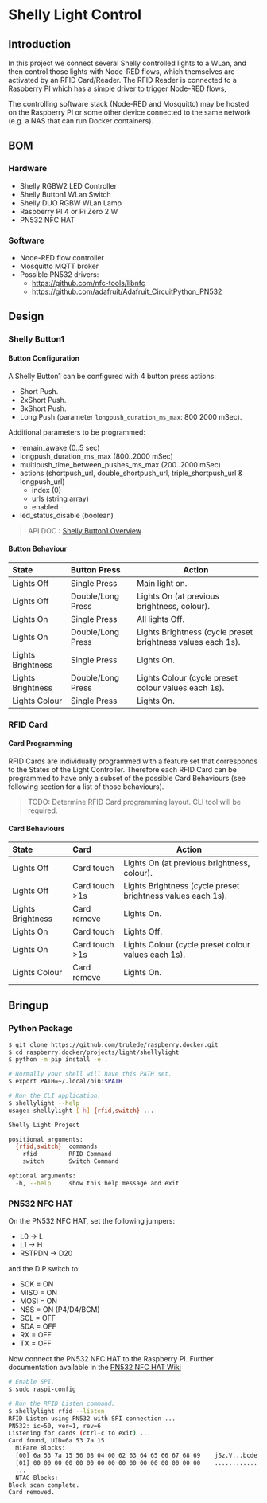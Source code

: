 # Shelly Light Control

## Introduction

In this project we connect several Shelly controlled lights to a WLan, and then control those lights with Node-RED flows, which themselves are activated by an RFID Card/Reader. The RFID Reader is connected to a Raspberry PI which has a simple driver to trigger Node-RED flows,

The controlling software stack (Node-RED and Mosquitto) may be hosted on the Raspberry PI or some other device connected to the same network (e.g. a NAS that can run Docker containers).



## BOM

### Hardware

* Shelly RGBW2 LED Controller
* Shelly Button1 WLan Switch
* Shelly DUO RGBW WLan Lamp
* Raspberry PI 4 or Pi Zero 2 W
* PN532 NFC HAT


### Software

* Node-RED flow controller
* Mosquitto MQTT broker
* Possible PN532 drivers:
  * https://github.com/nfc-tools/libnfc
  * https://github.com/adafruit/Adafruit_CircuitPython_PN532



## Design

### Shelly Button1

#### Button Configuration

A Shelly Button1 can be configured with 4 button press actions:

* Short Push.
* 2xShort Push.
* 3xShort Push.
* Long Push (parameter `longpush_duration_ms_max`: 800 2000 mSec).


Additional parameters to be programmed:

* remain_awake (0..5 sec)
* longpush_duration_ms_max (800..2000 mSec)
* multipush_time_between_pushes_ms_max (200..2000 mSec)
* actions (shortpush_url, double_shortpush_url, triple_shortpush_url & longpush_url)
  * index (0)
  * urls (string array)
  * enabled
* led_status_disable (boolean)


> API DOC : [Shelly Button1 Overview](https://shelly-api-docs.shelly.cloud/gen1/#shelly-button1-overview)

#### Button Behaviour

| State   | Button Press  | Action  |
|:--|:--|---|
| Lights Off | Single Press  | Main light on. |
| Lights Off | Double/Long Press  | Lights On (at previous brightness, colour). |
| Lights On | Single Press | All lights Off. |
| Lights On | Double/Long Press | Lights Brightness (cycle preset brightness values each 1s). |
| Lights Brightness  | Single Press | Lights On. |
| Lights Brightness | Double/Long Press | Lights Colour (cycle preset colour values each 1s). |
| Lights Colour | Single Press | Lights On. |


### RFID Card

#### Card Programming

RFID Cards are individually programmed with a feature set that corresponds to the States of the Light Controller. Therefore each RFID Card can  be programmed to have only a subset of the possible Card Behaviours (see following section for a list of those behaviours).

> TODO: Determine RFID Card programming layout. CLI tool will be required.


#### Card Behaviours

| State   | Card  | Action  |
|:--|:--|---|
| Lights Off | Card touch  | Lights On (at previous brightness, colour). |
| Lights Off | Card touch >1s  | Lights Brightness (cycle preset brightness values each 1s). |
| Lights Brightness  | Card remove | Lights On. |
| Lights On | Card touch | Lights Off. |
| Lights On | Card touch >1s | Lights Colour (cycle preset colour values each 1s). |
| Lights Colour | Card remove | Lights On. |



## Bringup

### Python Package

```bash
$ git clone https://github.com/trulede/raspberry.docker.git
$ cd raspberry.docker/projects/light/shellylight
$ python -m pip install -e .

# Normally your shell will have this PATH set.
$ export PATH=~/.local/bin:$PATH

# Run the CLI application.
$ shellylight --help
usage: shellylight [-h] {rfid,switch} ...

Shelly Light Project

positional arguments:
  {rfid,switch}  commands
    rfid         RFID Command
    switch       Switch Command

optional arguments:
  -h, --help     show this help message and exit
```

### PN532 NFC HAT

On the PN532 NFC HAT, set the following jumpers:

* L0 -> L
* L1 -> H
* RSTPDN -> D20

and the DIP switch to:

* SCK = ON
* MISO = ON
* MOSI = ON
* NSS = ON (P4/D4/BCM)
* SCL = OFF
* SDA = OFF
* RX = OFF
* TX = OFF

Now connect the PN532 NFC HAT to the Raspberry PI. Further documentation available in the [PN532 NFC HAT Wiki](https://www.waveshare.com/wiki/PN532_NFC_HAT)


```bash
# Enable SPI.
$ sudo raspi-config

# Run the RFID Listen command.
$ shellylight rfid --listen
RFID Listen using PN532 with SPI connection ...
PN532: ic=50, ver=1, rev=6
Listening for cards (ctrl-c to exit) ...
Card found, UID=6a 53 7a 15
  MiFare Blocks:
  [00] 6a 53 7a 15 56 08 04 00 62 63 64 65 66 67 68 69    jSz.V...bcdefghi
  [01] 00 00 00 00 00 00 00 00 00 00 00 00 00 00 00 00    ................
  ...
  NTAG Blocks:
Block scan complete.
Card removed.
```